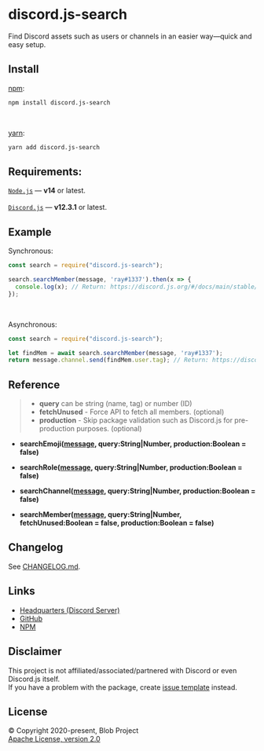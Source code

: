 # discord.js-search
Find Discord assets such as users or channels in an easier way—quick and easy setup.

## Install
[npm](https://www.npmjs.com/):
```bash
npm install discord.js-search
```

<br>

[yarn](https://yarnpkg.com/):
```bash
yarn add discord.js-search
```

## Requirements:
[`Node.js`](http://nodejs.org/) — **v14** or latest.
<br><br>
[`Discord.js`](https://discord.js.org/) — **v12.3.1** or latest.

## Example
Synchronous:
```js
const search = require("discord.js-search");

search.searchMember(message, 'ray#1337').then(x => {
  console.log(x); // Return: https://discord.js.org/#/docs/main/stable/class/GuildMember
});
```

<br>

Asynchronous:
```js
const search = require("discord.js-search");

let findMem = await search.searchMember(message, 'ray#1337');
return message.channel.send(findMem.user.tag); // Return: https://discord.js.org/#/docs/main/stable/class/GuildMember
```

## Reference
> - **query** can be string (name, tag) or number (ID)
> - **fetchUnused** - Force API to fetch all members. (optional)
> - **production** - Skip package validation such as Discord.js for pre-production purposes. (optional)

- **searchEmoji([message](https://discord.js.org/#/docs/main/stable/class/Message), query:String|Number, production:Boolean = false)**

- **searchRole([message](https://discord.js.org/#/docs/main/stable/class/Message), query:String|Number, production:Boolean = false)**

- **searchChannel([message](https://discord.js.org/#/docs/main/stable/class/Message), query:String|Number, production:Boolean = false)**

- **searchMember([message](https://discord.js.org/#/docs/main/stable/class/Message), query:String|Number, fetchUnused:Boolean = false, production:Boolean = false)**

## Changelog
See [CHANGELOG.md](CHANGELOG.md).

## Links
- [Headquarters (Discord Server)](https://blob-project.com/discord)
- [GitHub](https://github.com/Blob-Development/discord.js-search)
- [NPM](https://npmjs.com/package/discord.js-search)

## Disclaimer
This project is not affiliated/associated/partnered with Discord or even Discord.js itself. <br>
If you have a problem with the package, create [issue template](https://github.com/Blob-Development/discord.js-search/issues) instead.

## License
© Copyright 2020-present, Blob Project <br>
[Apache License, version 2.0](https://www.apache.org/licenses/LICENSE-2.0)
